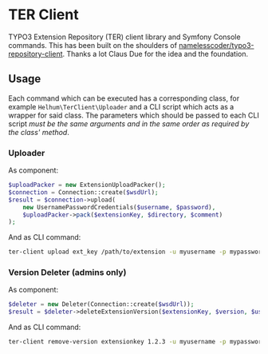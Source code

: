 TER Client
==========

TYPO3 Extension Repository (TER) client library and Symfony Console commands.
This has been built on the shoulders of [namelesscoder/typo3-repository-client](https://packagist.org/packages/namelesscoder/typo3-repository-client).
Thanks a lot Claus Due for the idea and the foundation.

Usage
-----

Each command which can be executed has a corresponding class, for example `Helhum\TerClient\Uploader` and a CLI script which acts as a wrapper for said class. The parameters which should be passed to each CLI script *must be the same arguments and in the same order as required by the class' method*.

### Uploader

As component:

```php
$uploadPacker = new ExtensionUploadPacker();
$connection = Connection::create($wsdUrl);
$result = $connection->upload(
    new UsernamePasswordCredentials($username, $password),
    $uploadPacker->pack($extensionKey, $directory, $comment)
);
```

And as CLI command:

```bash
ter-client upload ext_key /path/to/extension -u myusername -p mypassword -m
```

### Version Deleter (admins only)

As component:

```php
$deleter = new Deleter(Connection::create($wsdUrl));
$result = $deleter->deleteExtensionVersion($extensionKey, $version, $username, $password);
```

And as CLI command:

```bash
ter-client remove-version extensionkey 1.2.3 -u myusername -p mypassword
```
